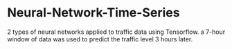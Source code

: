 # Neural-Network-Time-Series
2 types of neural networks applied to traffic data using Tensorflow. 
a 7-hour window of data was used to predict the traffic level 3 hours later.
